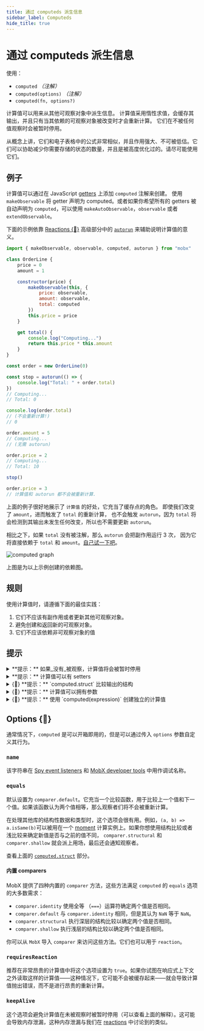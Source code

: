 ```yaml
---
title: 通过 computeds 派生信息
sidebar_label: Computeds
hide_title: true
---
```


<script async type="text/javascript" src="//cdn.carbonads.com/carbon.js?serve=CEBD4KQ7&placement=mobxjsorg" id="_carbonads_js"></script>

# 通过 computeds 派生信息

使用：

-   `computed` _（注解）_
-   `computed(options)` _（注解）_
-   `computed(fn, options?)`

计算值可以用来从其他可观察对象中派生信息。
计算值采用惰性求值，会缓存其输出，并且只有当其依赖的可观察对象被改变时才会重新计算。
它们在不被任何值观察时会被暂时停用。

从概念上讲，它们和电子表格中的公式非常相似，并且作用强大、不可被低估。它们可以协助减少你需要存储的状态的数量，并且是被高度优化过的。请尽可能使用它们。

## 例子

计算值可以通过在 JavaScript [getters](https://developer.mozilla.org/en-US/docs/Web/JavaScript/Reference/Functions/get) 上添加 `computed` 注解来创建。
使用 `makeObservable` 将 getter 声明为 computed。或者如果你希望所有的 getters 被自动声明为 `computed`，可以使用 `makeAutoObservable`，`observable` 或者 `extendObservable`。

下面的示例依靠 [Reactions {🚀}](reactions.md) 高级部分中的 [`autorun`](reactions.md#autorun) 来辅助说明计算值的意义。

```javascript
import { makeObservable, observable, computed, autorun } from "mobx"

class OrderLine {
    price = 0
    amount = 1

    constructor(price) {
        makeObservable(this, {
            price: observable,
            amount: observable,
            total: computed
        })
        this.price = price
    }

    get total() {
        console.log("Computing...")
        return this.price * this.amount
    }
}

const order = new OrderLine(0)

const stop = autorun(() => {
    console.log("Total: " + order.total)
})
// Computing...
// Total: 0

console.log(order.total)
// (不会重新计算!)
// 0

order.amount = 5
// Computing...
// (无需 autorun)

order.price = 2
// Computing...
// Total: 10

stop()

order.price = 3
// 计算值和 autorun 都不会被重新计算.
```

上面的例子很好地展示了 `计算值` 的好处，它充当了缓存点的角色。
即使我们改变了 `amount`，进而触发了 `total` 的重新计算，
也不会触发 `autorun`，因为 `total` 将会检测到其输出未发生任何改变，所以也不需要更新 `autorun`。

相比之下，如果 `total` 没有被注解，那么 `autorun` 会把副作用运行 3 次，
因为它将直接依赖于 `total` 和 `amount`。[自己试一下吧](https://codesandbox.io/s/computed-3cjo9?file=/src/index.tsx)。

![computed graph](assets/computed-example.png)

上图是为以上示例创建的依赖图。

## 规则

使用计算值时，请遵循下面的最佳实践：

1. 它们不应该有副作用或者更新其他可观察对象。
2. 避免创建和返回新的可观察对象。
3. 它们不应该依赖非可观察对象的值

## 提示

<details id="computed-suspend"><summary>**提示：** 如果_没有_被观察，计算值将会被暂时停用<a href="#computed-suspend" class="tip-anchor"></a></summary>

如果你创建了一个计算属性但是并没有在任何 reaction 中使用它，那么它将不会被记忆化，并且其重新计算看起来会发生得更加频繁，而不是只发生在必要时。这有时会使新接触 MobX 的人感到困惑，他们也许习惯于使用像 [Reselect](https://github.com/reduxjs/reselect) 这样的库。
例如，我们在上面的例子后面加上两次对 `console.log(order.total)` 的调用，在调用了 `stop()` 之后，`total` 仍然会被重新计算两次。

MobX 将会自动挂起不活动的计算值
以避免不必要地更新未访问的计算值。但是，如果某些计算属性_没有_被任何 reaction 使用，当他们每次被请求的时候都会重新运行计算表达式，与普通属性的行为一致。

虽然直接操作计算属性这会导致效率下降，但是如果你在项目中使用 `observer`，`autorun` 等，它们会非常高效。

下面的代码说明了这个问题：

```javascript
// OrderLine 拥有一个计算属性 `total`.
const line = new OrderLine(2.0)

// 如果你在 reaction 之外访问 `line.total`, 那么它每次都会被重新计算.
setInterval(() => {
    console.log(line.total)
}, 60)
```

我们可以通过用 `keepAlive` 选项设置的注解对其进行覆盖（[自己试一下吧](https://codesandbox.io/s/computed-3cjo9?file=/src/index.tsx)），或者用 `autorun(() => { someObject.someComputed })` 创建一个 no-op 指令，稍后如果需要的话，我们可以轻松地把它清理掉。
请注意，这两种解决方案都有造成内存泄漏的风险。更改这里的默认行为是一种反模式。

MobX 还可以使用 [`computedRequiresReaction`](configuration.md#computedrequiresreaction-boolean) 选项进行配置，以便在你从响应式上下文之外访问计算属性时报错。

</details>

<details id="computed-setter"><summary>**提示：** 计算值可以有 setters<a href="#computed-setter" class="tip-anchor"></a></summary>

你也可以为计算值定义一个 [setter](https://developer.mozilla.org/en-US/docs/Web/JavaScript/Reference/Functions/set)。需要注意的是，这些 setters 不能直接更改计算属性的值，
但是它们可以被当作派生的“逆操作”使用。setters 会被自动标记为 actions。例如：

```javascript
class Dimension {
    length = 2

    constructor() {
        makeAutoObservable(this)
    }

    get squared() {
        return this.length * this.length
    }
    set squared(value) {
        this.length = Math.sqrt(value)
    }
}
```

</details>

<details id="computed-struct"><summary>{🚀} **提示：** `computed.struct` 比较输出的结构<a href="#computed-struct" class="tip-anchor"></a></summary>

如果一个计算值在结构上等同于上一次的计算结果并且其输出不需要通知观察者，那么你可以使用 `computed.struct`。在通知观察者之前，它将会对结构进行比较而不是检查具体的引用是否相同。例如：

```javascript
class Box {
    width = 0
    height = 0

    constructor() {
        makeObsevable(this, {
            x: observable,
            y: observable,
            topRight: computed.struct
        })
    }

    get topRight() {
        return {
            x: this.width,
            y: this.height
        }
    }
}
```

默认请况下，`computed` 的输出会被通过引用进行比较。因为上面例子中的 `topRight` 将始终生成一个新的结果对象，因此它永远不会被视为与先前的输出相等的值。除非你使用 `computed.struct`。

然而，在上面的例子中，_我们实际上并不需要 `computed.struct`_！
计算值通常会在它依赖的值改变时重新计算。
这就是为什么 `topRight` 只会对 `width` 或者 `height` 的变化做出反应。
因为如果这些值发生了变化，我们总会得到一个不同的 `topRight` 坐标。`computed.struct` 将永远也不会命中缓存并且还会造成无效的计算，因此我们并不需要它。

在实践中，`computed.struct` 的作用并没有它听起来那么大。只有在所依赖的可观察变量的改变依旧可以导致相同的输出时再使用它。例如，我们当时先对坐标进行了取整，那么即使所依赖的基础值不相等，经过取整的的坐标也可能等于先前经过取整的坐标。

查看 [`equals`](#equals) 选项来了解更多对判断输出是否已经改变的方式进行自定义的方法。

</details>

<details id="computed-with-args"><summary>{🚀} **提示：** 计算值可以拥有参数<a href="#computed-with-args" class="tip-anchor"></a></summary>

虽然 getters 不接受任何参数，但是[这里](computeds-with-args.md)讨论了几种需要参数的派生值的使用策略。

</details>

<details id="standalone"><summary>{🚀} **提示：** 使用 `computed(expression)` 创建独立的计算值<a href="#standalone" class="tip-anchor"></a></summary>

`computed` 也可以作为一个函数直接调用，就像 [`observable.box`](api.md#observablebox) 一样创建一个独立的计算值。
在返回的对象上使用 `.get()` 获取当前的计算值。
这种使用 `computed` 的形式并不常见，但是在某些情况下，使用 computed 生成独立的计算值可能会很有用，我们在 [这里](computeds-with-args.md) 讨论了一种情况。

</details>

## Options {🚀}

通常情况下，`computed` 是可以开箱即用的，但是可以通过传入 `options` 参数自定义其行为。

### `name`

该字符串在 [Spy event listeners](analyzing-reactivity.md#spy) 和 [MobX developer tools](https://github.com/mobxjs/mobx-devtools) 中用作调试名称。

### `equals`

默认设置为 `comparer.default`。它充当一个比较函数，用于比较上一个值和下一个值。如果该函数认为两个值相等，那么观察者们将不会被重新计算。

在处理其他库的结构性数据和类型时，这个选项会很有用。例如，`(a, b) => a.isSame(b)`可以被用在一个 [moment](https://momentjs.com/) 计算实例上。如果你想使用结构比较或者浅比较来确定新值是否与之前的值不同，
`comparer.structural` 和 `comparer.shallow` 就会派上用场，最后还会通知观察者。

查看上面的 [`computed.struct`](#computed-struct) 部分。

#### 内置 comparers

MobX 提供了四种内置的 `comparer` 方法，这些方法满足 `computed` 的 `equals` 选项的大多数需求：

-   `comparer.identity` 使用全等 （`===`）运算符确定两个值是否相同。
-   `comparer.default` 与 `comparer.identity` 相同，但是其认为 `NaN` 等于 `NaN`。
-   `comparer.structural` 执行深层的结构比较以确定两个值是否相同。
-   `comparer.shallow` 执行浅层的结构比较以确定两个值是否相同。

你可以从 `MobX` 导入 `comparer` 来访问这些方法。它们也可以用于 `reaction`。

### `requiresReaction`

推荐在非常昂贵的计算值中将这个选项设置为 `true`。如果你试图在响应式上下文之外读取这样的计算值——这种情况下，它可能不会被缓存起来——就会导致计算值抛出错误，而不是进行昂贵的重新计算。

### `keepAlive`

这个选项会避免计算值在未被观察时被暂时停用（可以查看上面的解释）。这可能会导致内存泄漏，这种内存泄漏与我们在 [reactions](reactions.md#always-dispose-of-reactions) 中讨论到的类似。

